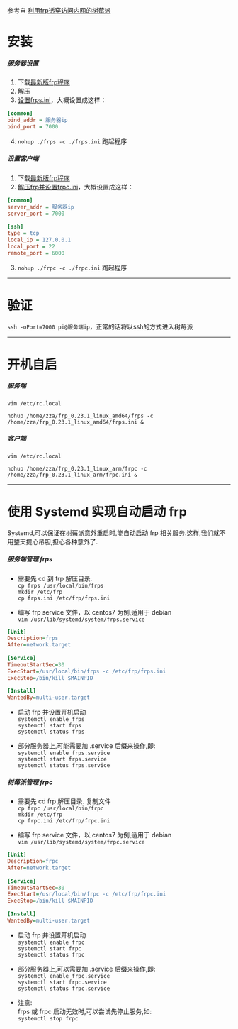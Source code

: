 参考自 [利用frp透穿访问内网的树莓派](https://www.jianshu.com/p/c842004bf4bc)    
# 安装    
##### 服务器设置    
    
1.  下载[最新版frp程序](https://github.com/fatedier/frp/releases)    
2.  解压    
3.  [设置frps.ini](https://github.com/fatedier/frp/blob/master/README_zh.md)，大概设置成这样：    
``` ini    
[common]    
bind_addr = 服务器ip    
bind_port = 7000    
```    
4.  `nohup ./frps -c ./frps.ini` 跑起程序    
    
##### 设置客户端    
    
1.  下载[最新版frp程序](https://github.com/fatedier/frp/releases)    
2.  [解压frp并设置frpc.ini](https://github.com/fatedier/frp/blob/master/README_zh.md)，大概设置成这样：    
    
``` ini    
[common]    
server_addr = 服务器ip    
server_port = 7000    
    
[ssh]    
type = tcp    
local_ip = 127.0.0.1    
local_port = 22    
remote_port = 6000    
```    
3. `nohup ./frpc -c ./frpc.ini` 跑起程序    
---    
# 验证    
    
`ssh -oPort=7000 pi@服务端ip`，正常的话将以ssh的方式进入树莓派    
    
---    
    
# 开机自启    
##### 服务端    
`vim /etc/rc.local`    
```    
nohup /home/zza/frp_0.23.1_linux_amd64/frps -c /home/zza/frp_0.23.1_linux_amd64/frps.ini &    
```    
    
    
##### 客户端    
`vim /etc/rc.local`    
```    
nohup /home/zza/frp_0.23.1_linux_arm/frpc -c  /home/zza/frp_0.23.1_linux_arm/frpc.ini &    
```    
---    
    
# 使用 Systemd 实现自动启动 frp    
Systemd,可以保证在树莓派意外重启时,能自动启动 frp 相关服务.这样,我们就不用整天提心吊胆,担心各种意外了.    
    
##### 服务端管理 frps    
* 需要先 cd 到 frp 解压目录.    
`cp frps /usr/local/bin/frps`    
`mkdir /etc/frp`    
`cp frps.ini /etc/frp/frps.ini`    
    
* 编写 frp service 文件，以 centos7 为例,适用于 debian    
`vim /usr/lib/systemd/system/frps.service`    
``` ini    
[Unit]    
Description=frps    
After=network.target    
    
[Service]    
TimeoutStartSec=30    
ExecStart=/usr/local/bin/frps -c /etc/frp/frps.ini    
ExecStop=/bin/kill $MAINPID    
    
[Install]    
WantedBy=multi-user.target    
```     
* 启动 frp 并设置开机启动    
`systemctl enable frps`    
`systemctl start frps`    
`systemctl status frps`    
    
* 部分服务器上,可能需要加 .service 后缀来操作,即:    
`systemctl enable frps.service`    
`systemctl start frps.service`    
`systemctl status frps.service`    
    
##### 树莓派管理 frpc    
* 需要先 cd frp 解压目录. 复制文件    
`cp frpc /usr/local/bin/frpc`    
`mkdir /etc/frp`    
`cp frpc.ini /etc/frp/frpc.ini`    
    
* 编写 frp service 文件，以 centos7 为例,适用于 debian    
`vim /usr/lib/systemd/system/frpc.service`    
``` ini    
[Unit]    
Description=frpc    
After=network.target    
    
[Service]    
TimeoutStartSec=30    
ExecStart=/usr/local/bin/frpc -c /etc/frp/frpc.ini    
ExecStop=/bin/kill $MAINPID    
    
[Install]    
WantedBy=multi-user.target    
```    
* 启动 frp 并设置开机启动    
`systemctl enable frpc`    
`systemctl start frpc`    
`systemctl status frpc`    
    
*  部分服务器上,可以需要加 .service 后缀来操作,即:    
`systemctl enable frpc.service`    
`systemctl start frpc.service`    
`systemctl status frpc.service`    
    
* 注意:    
frps 或 frpc 启动无效时,可以尝试先停止服务,如:    
`systemctl stop frpc`    
